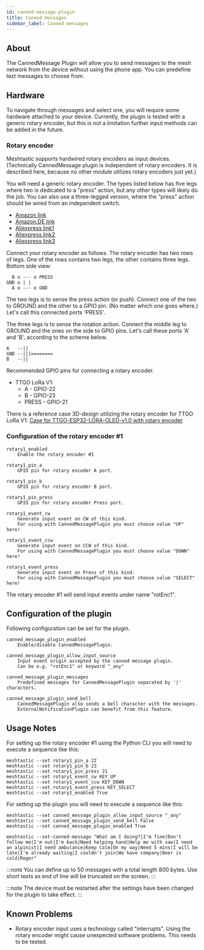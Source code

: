 ```yaml
---
id: canned-message-plugin
title: Canned messages
sidebar_label: Canned messages
---
```

## About

The CannedMessage Plugin will allow you to send messages to the mesh network
from the device without using the phone app.
You can predefine text messages to choose from.

## Hardware

To navigate through messages and select one, you will require some
hardware attached to your device.
Currently, the plugin is tested with a generic rotary encoder, but this is
not a limitation further input methods can be added in the future.

### Rotary encoder

Meshtastic supports hardwired rotary encoders as input devices.
(Technically CannedMessage plugin is independent of rotary
encoders. It is described here, because no other module utilizes rotary encoders just yet.)

You will need a generic rotary encoder. The types listed below has five legs
where two is dedicated to a "press" action,
but any other types will likely do the job. You can also use a
three-legged version, where the "press" action should be wired from
an independent switch.

* [Amazon link](https://www.amazon.com/Rotary-Encoder-Washers-Digital-Potentiometer/dp/B07Y619CZR/ref=sr_1_21?keywords=rotary+encoder&qid=1642317807&sprefix=rotary+enco%2Caps%2C186&sr=8-21)
* [Amazon.DE link](https://www.amazon.de/-/en/sourcing-Degree-Rotary-Encoder-Digital/dp/B07RLZPX5K/ref=sr_1_12?keywords=rotary+encoder&qid=1642320025&sprefix=rotary%2Caps%2C105&sr=8-12)
* [Aliexpress link1](https://www.aliexpress.com/item/32992227812.html?spm=a2g0o.productlist.0.0.1afe21a50SLvi2&algo_pvid=a19c4182-08aa-406d-bfdf-132582ef5ebb&algo_exp_id=a19c4182-08aa-406d-bfdf-132582ef5ebb-23&pdp_ext_f=%7B%22sku_id%22%3A%2266940265509%22%7D&pdp_pi=-1%3B1.66%3B-1%3B-1%40salePrice%3BUSD%3Bsearch-mainSearch)
* [Aliexpress link2](https://www.aliexpress.com/item/32946444853.html?spm=a2g0o.productlist.0.0.1afe21a50SLvi2&algo_pvid=a19c4182-08aa-406d-bfdf-132582ef5ebb&aem_p4p_detail=2022011523263276283624312400022072680&algo_exp_id=a19c4182-08aa-406d-bfdf-132582ef5ebb-6&pdp_ext_f=%7B%22sku_id%22%3A%2266223434642%22%7D&pdp_pi=-1%3B1.91%3B-1%3B-1%40salePrice%3BUSD%3Bsearch-mainSearch)
* [Aliexpress link3](https://www.aliexpress.com/item/10000056483250.html?spm=a2g0o.productlist.0.0.1afe21a50SLvi2&algo_pvid=a19c4182-08aa-406d-bfdf-132582ef5ebb&algo_exp_id=a19c4182-08aa-406d-bfdf-132582ef5ebb-9&pdp_ext_f=%7B%22sku_id%22%3A%2220000000116682147%22%7D&pdp_pi=-1%3B2.51%3B-1%3B-1%40salePrice%3BUSD%3Bsearch-mainSearch)

Connect your rotary encoder as follows. The rotary encoder has two
rows of legs. One of the rows contains two legs, the other contains three
legs. Bottom side view:

      B o --- o PRESS
    GND o | |
      A o --- o GND

The two legs is to sense the press action (or push). Connect
one of the two to GROUND and the other to a GPIO pin. (No matter which one
goes where.) Let's call this connected ports 'PRESS'.

The three legs is to sense the rotation action. 
Connect the middle leg to GROUND and the ones on the side
to GPIO pins. Let's call these ports 'A' and 'B', according to
the scheme below.

    A   --||
    GND --||]========
    B   --||

Recommended GPIO pins for connecting a rotary encoder.

* TTGO LoRa V1:
  * A - GPIO-22
  * B - GPIO-23
  * PRESS - GPIO-21

There is a reference case 3D-design utilizing the rotary encoder for TTGO LoRa V1:
[Case for TTGO-ESP32-LORA-OLED-v1.0 with rotary encoder](https://www.thingiverse.com/thing:5178495)

### Configuration of the rotary encoder #1

    rotary1_enabled
        Enable the rotary encoder #1

    rotary1_pin_a
        GPIO pin for rotary encoder A port.

    rotary1_pin_b
        GPIO pin for rotary encoder B port.

    rotary1_pin_press
        GPIO pin for rotary encoder Press port.

    rotary1_event_cw
        Generate input event on CW of this kind.
        For using with CannedMessagePlugin you must choose value "UP" here!

    rotary1_event_ccw
        Generate input event on CCW of this kind.
        For using with CannedMessagePlugin you must choose value "DOWN" here!

    rotary1_event_press
        Generate input event on Press of this kind.
        For using with CannedMessagePlugin you must choose value "SELECT" here!

The rotary encoder #1 will send input events under name "rotEnc1".

## Configuration of the plugin

Following configuration can be set for the plugin.

    canned_message_plugin_enabled
        Enable/disable CannedMessagePlugin.

    canned_message_plugin_allow_input_source
        Input event origin accepted by the canned message plugin.
        Can be e.g. "rotEnc1" or keyword "_any"

    canned_message_plugin_messages
        Predefined messages for CannedMessagePlugin separated by '|' characters.

    canned_message_plugin_send_bell
        CannedMessagePlugin also sends a bell character with the messages.
        ExternalNotificationPlugin can benefit from this feature.

## Usage Notes

For setting up the rotary encoder #1 using the Python CLI you will
need to execute a sequence like this:

    meshtastic --set rotary1_pin_a 22
    meshtastic --set rotary1_pin_b 23
    meshtastic --set rotary1_pin_press 21
    meshtastic --set rotary1_event_cw KEY_UP
    meshtastic --set rotary1_event_ccw KEY_DOWN
    meshtastic --set rotary1_event_press KEY_SELECT
    meshtastic --set rotary1_enabled True

For setting up the plugin you will
need to execute a sequence like this:

    meshtastic --set canned_message_plugin_allow_input_source "_any"
    meshtastic --set canned_message_plugin_send_bell False
    meshtastic --set canned_message_plugin_enabled True

    meshtastic --set-canned-message "What am I doing?|I'm fine|Don't follow me|I'm out|I'm back|Need helping hand|Help me with saw|I need an alpinist|I need ambulance|Keep Calm|On my way|Need 5 mins|I will be late|I'm already waiting|I couldn't join|We have company|Beer is cold|Roger"

:::note
You can define up to 50 messages with a total length 800 bytes.
Use short texts as end of line will be truncated on the screen.
:::

:::note
The device must be restarted after the settings have been changed for the plugin to take effect.
:::

## Known Problems

* Rotary encoder input uses a technology called "interrupts". Using the
rotary encoder might cause unexpected software problems. This needs to be
tested.